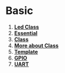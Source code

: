 # Basic

1. **[Led Class](led_class/)**
2. **[Essential](essential/)**
3. **[Class](class/)**
4. **[More about Class](class_more/)**
5. **[Template](template/)**
6. **[GPIO](gpio/)**
7. **[UART](uart/)**